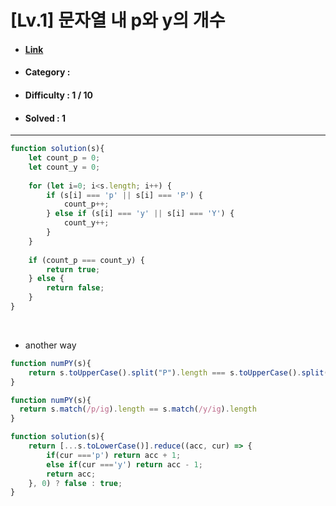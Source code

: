 # [Lv.1] 문자열 내 p와 y의 개수 
* #### [Link](https://school.programmers.co.kr/learn/courses/30/lessons/12916)
* #### Category : 
* #### Difficulty : 1 / 10  
* #### Solved : 1

<hr />

```js
function solution(s){
    let count_p = 0;
    let count_y = 0;
    
    for (let i=0; i<s.length; i++) {
        if (s[i] === 'p' || s[i] === 'P') {
            count_p++;
        } else if (s[i] === 'y' || s[i] === 'Y') {
            count_y++;
        }
    }
    
    if (count_p === count_y) {
        return true;
    } else {
        return false;
    }
}
```

<br />

* another way
```js
function numPY(s){
    return s.toUpperCase().split("P").length === s.toUpperCase().split("Y").length;
}
```
```js
function numPY(s){
  return s.match(/p/ig).length == s.match(/y/ig).length
}
```
```js
function solution(s){
    return [...s.toLowerCase()].reduce((acc, cur) => {
        if(cur ==='p') return acc + 1;
        else if(cur ==='y') return acc - 1;
        return acc;
    }, 0) ? false : true;
}
```